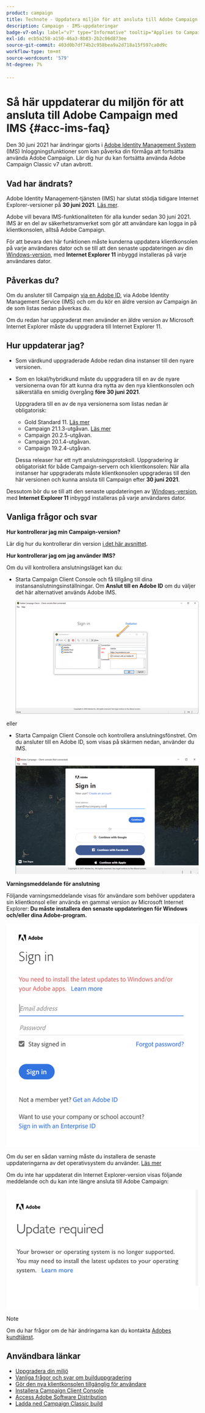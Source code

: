 ```yaml
---
product: campaign
title: Technote - Uppdatera miljön för att ansluta till Adobe Campaign med IMS
description: Campaign - IMS-uppdateringar
badge-v7-only: label="v7" type="Informative" tooltip="Applies to Campaign Classic v7 only"
exl-id: ecb5a258-a150-46a3-8b83-2b2c06d873ee
source-git-commit: 403d0b7df74b2c958bea9a2d718a15f597ca0d9c
workflow-type: tm+mt
source-wordcount: '579'
ht-degree: 7%

---
```


# Så här uppdaterar du miljön för att ansluta till Adobe Campaign med IMS {#acc-ims-faq}



Den 30 juni 2021 har ändringar gjorts i [Adobe Identity Management System](https://helpx.adobe.com/enterprise/using/identity.html) (IMS) Inloggningsfunktioner som kan påverka din förmåga att fortsätta använda Adobe Campaign. Lär dig hur du kan fortsätta använda Adobe Campaign Classic v7 utan avbrott.

## Vad har ändrats?

Adobe Identity Management-tjänsten (IMS) har slutat stödja tidigare Internet Explorer-versioner på **30 juni 2021**. [Läs mer](https://helpx.adobe.com/x-productkb/global/update-operating-system-and-browser.html).

Adobe vill bevara IMS-funktionaliteten för alla kunder sedan 30 juni 2021. IMS är en del av säkerhetsramverket som gör att användare kan logga in på klientkonsolen, alltså Adobe Campaign.

För att bevara den här funktionen måste kunderna uppdatera klientkonsolen på varje användares dator och se till att den senaste uppdateringen av din [Windows-version](../../rn/using/compatibility-matrix.md#ClientConsoleoperatingsystems), med **Internet Explorer 11** inbyggd installeras på varje användares dator.

## Påverkas du?

Om du ansluter till Campaign [via en Adobe ID](../../integrations/using/about-adobe-id.md), via Adobe Identity Management Service (IMS) och om du kör en äldre version av Campaign än de som listas nedan påverkas du.

Om du redan har uppgraderat men använder en äldre version av Microsoft Internet Explorer måste du uppgradera till Internet Explorer 11.

## Hur uppdaterar jag?

* Som värdkund uppgraderade Adobe redan dina instanser till den nyare versionen.

* Som en lokal/hybridkund måste du uppgradera till en av de nyare versionerna ovan för att kunna dra nytta av den nya klientkonsolen och säkerställa en smidig övergång **före 30 juni 2021**.

  Uppgradera till en av de nya versionerna som listas nedan är obligatorisk:

   * Gold Standard 11. [Läs mer](../../rn/using/gold-standard.md)
   * Campaign 21.1.3-utgåvan. [Läs mer](../../rn/using/latest-release.md)
   * Campaign 20.2.5-utgåvan.
   * Campaign 20.1.4-utgåvan.
   * Campaign 19.2.4-utgåvan.

  Dessa releaser har ett nytt anslutningsprotokoll. Uppgradering är obligatoriskt för både Campaign-servern och klientkonsolen: När alla instanser har uppgraderats måste klientkonsolen uppgraderas till den här versionen och kunna ansluta till Campaign efter **30 juni 2021**.

Dessutom bör du se till att den senaste uppdateringen av [Windows-version](../../rn/using/compatibility-matrix.md#ClientConsoleoperatingsystems), med **Internet Explorer 11** inbyggd installeras på varje användares dator.

## Vanliga frågor och svar 

**Hur kontrollerar jag min Campaign-version?**

Lär dig hur du kontrollerar din version [i det här avsnittet](../../platform/using/launching-adobe-campaign.md#getting-your-campaign-version).


**Hur kontrollerar jag om jag använder IMS?**

Om du vill kontrollera anslutningsläget kan du:

* Starta Campaign Client Console och få tillgång till dina instansanslutningsinställningar. Om **Anslut till en Adobe ID** om du väljer det här alternativet används Adobe IMS.

  ![](../../integrations/using/assets/ims_1.png)

eller

* Starta Campaign Client Console och kontrollera anslutningsfönstret. Om du ansluter till en Adobe ID, som visas på skärmen nedan, använder du IMS.

  ![](../../integrations/using/assets/adobeID.png)

**Varningsmeddelande för anslutning**

Följande varningsmeddelande visas för användare som behöver uppdatera sin klientkonsol eller använda en gammal version av Microsoft Internet Explorer: **Du måste installera den senaste uppdateringen för Windows och/eller dina Adobe-program.**

![](../../integrations/using/assets/do-not-localize/errorMsg.png)

Om du ser en sådan varning måste du installera de senaste uppdateringarna av det operativsystem du använder. [Läs mer](https://helpx.adobe.com/x-productkb/global/update-operating-system-and-browser.html)

Om du inte har uppdaterat din Internet Explorer-version visas följande meddelande och du kan inte längre ansluta till Adobe Campaign:

![](../../integrations/using/assets/do-not-localize/errorUpdateReq.png)

>[!NOTE]
>
>Om du har frågor om de här ändringarna kan du kontakta [Adobes kundtjänst](https://helpx.adobe.com/se/enterprise/admin-guide.html/enterprise/using/support-for-experience-cloud.ug.html).
>

## Användbara länkar

* [Uppgradera din miljö](../../production/using/build-upgrade.md)
* [Vanliga frågor och svar om builduppgradering](../../platform/using/faq-build-upgrade.md)
* [Gör den nya klientkonsolen tillgänglig för användare](../../installation/using/client-console-availability-for-windows.md)
* [Installera Campaign Client Console](../../installation/using/installing-the-client-console.md)
* [Access Adobe Software Distribution](https://experienceleague.adobe.com/docs/experience-cloud/software-distribution/home.html)
* [Ladda ned Campaign Classic build](https://experience.adobe.com/#/downloads/content/software-distribution/en/campaign.html)
